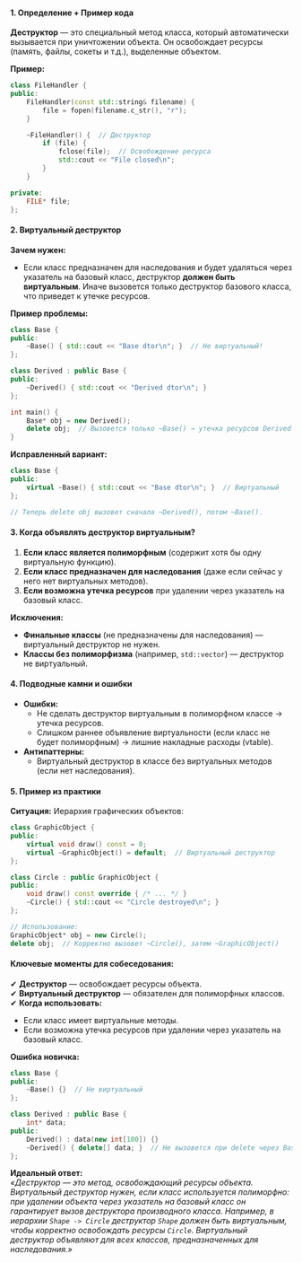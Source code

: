 #### **1. Определение + Пример кода**  
**Деструктор** — это специальный метод класса, который автоматически вызывается при уничтожении объекта. Он освобождает ресурсы (память, файлы, сокеты и т.д.), выделенные объектом.  

**Пример:**  
```cpp
class FileHandler {
public:
    FileHandler(const std::string& filename) {
        file = fopen(filename.c_str(), "r");
    }

    ~FileHandler() {  // Деструктор
        if (file) {
            fclose(file);  // Освобождение ресурса
            std::cout << "File closed\n";
        }
    }

private:
    FILE* file;
};
```  

#### **2. Виртуальный деструктор**  
**Зачем нужен:**  
- Если класс предназначен для наследования и будет удаляться через указатель на базовый класс, деструктор **должен быть виртуальным**. Иначе вызовется только деструктор базового класса, что приведет к утечке ресурсов.  

**Пример проблемы:**  
```cpp
class Base {
public:
    ~Base() { std::cout << "Base dtor\n"; }  // Не виртуальный!
};

class Derived : public Base {
public:
    ~Derived() { std::cout << "Derived dtor\n"; }
};

int main() {
    Base* obj = new Derived();
    delete obj;  // Вызовется только ~Base() → утечка ресурсов Derived
}
```  

**Исправленный вариант:**  
```cpp
class Base {
public:
    virtual ~Base() { std::cout << "Base dtor\n"; }  // Виртуальный
};

// Теперь delete obj вызовет сначала ~Derived(), потом ~Base().
```  

#### **3. Когда объявлять деструктор виртуальным?**  
1. **Если класс является полиморфным** (содержит хотя бы одну виртуальную функцию).  
2. **Если класс предназначен для наследования** (даже если сейчас у него нет виртуальных методов).  
3. **Если возможна утечка ресурсов** при удалении через указатель на базовый класс.  

**Исключения:**  
- **Финальные классы** (не предназначены для наследования) — виртуальный деструктор не нужен.  
- **Классы без полиморфизма** (например, `std::vector`) — деструктор не виртуальный.  

#### **4. Подводные камни и ошибки**  
- **Ошибки:**  
  - Не сделать деструктор виртуальным в полиморфном классе → утечка ресурсов.  
  - Слишком раннее объявление виртуальности (если класс не будет полиморфным) → лишние накладные расходы (vtable).  
- **Антипаттерны:**  
  - Виртуальный деструктор в классе без виртуальных методов (если нет наследования).  

#### **5. Пример из практики**  
**Ситуация:** Иерархия графических объектов:  
```cpp
class GraphicObject {
public:
    virtual void draw() const = 0;
    virtual ~GraphicObject() = default;  // Виртуальный деструктор
};

class Circle : public GraphicObject {
public:
    void draw() const override { /* ... */ }
    ~Circle() { std::cout << "Circle destroyed\n"; }
};

// Использование:
GraphicObject* obj = new Circle();
delete obj;  // Корректно вызовет ~Circle(), затем ~GraphicObject()
```  

#### **Ключевые моменты для собеседования:**  
✔ **Деструктор** — освобождает ресурсы объекта.  
✔ **Виртуальный деструктор** — обязателен для полиморфных классов.  
✔ **Когда использовать:**  
   - Если класс имеет виртуальные методы.  
   - Если возможна утечка ресурсов при удалении через указатель на базовый класс.  

**Ошибка новичка:**  
```cpp
class Base {
public:
    ~Base() {}  // Не виртуальный
};

class Derived : public Base {
    int* data;
public:
    Derived() : data(new int[100]) {}
    ~Derived() { delete[] data; }  // Не вызовется при delete через Base*
};
```  

**Идеальный ответ:**  
*«Деструктор — это метод, освобождающий ресурсы объекта. Виртуальный деструктор нужен, если класс используется полиморфно: при удалении объекта через указатель на базовый класс он гарантирует вызов деструктора производного класса. Например, в иерархии `Shape -> Circle` деструктор `Shape` должен быть виртуальным, чтобы корректно освобождать ресурсы `Circle`. Виртуальный деструктор объявляют для всех классов, предназначенных для наследования.»*